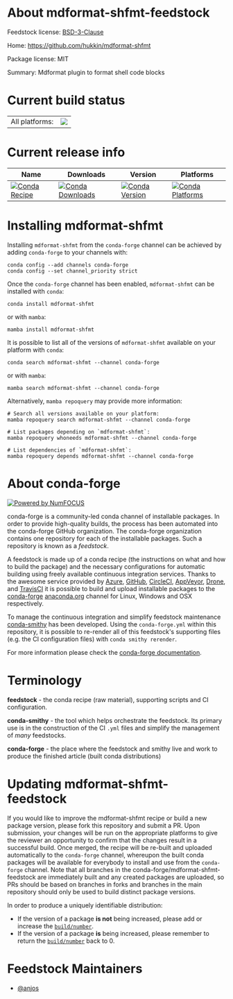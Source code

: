 About mdformat-shfmt-feedstock
==============================

Feedstock license: [BSD-3-Clause](https://github.com/conda-forge/mdformat-shfmt-feedstock/blob/main/LICENSE.txt)

Home: https://github.com/hukkin/mdformat-shfmt

Package license: MIT

Summary: Mdformat plugin to format shell code blocks

Current build status
====================


<table><tr><td>All platforms:</td>
    <td>
      <a href="https://dev.azure.com/conda-forge/feedstock-builds/_build/latest?definitionId=25341&branchName=main">
        <img src="https://dev.azure.com/conda-forge/feedstock-builds/_apis/build/status/mdformat-shfmt-feedstock?branchName=main">
      </a>
    </td>
  </tr>
</table>

Current release info
====================

| Name | Downloads | Version | Platforms |
| --- | --- | --- | --- |
| [![Conda Recipe](https://img.shields.io/badge/recipe-mdformat--shfmt-green.svg)](https://anaconda.org/conda-forge/mdformat-shfmt) | [![Conda Downloads](https://img.shields.io/conda/dn/conda-forge/mdformat-shfmt.svg)](https://anaconda.org/conda-forge/mdformat-shfmt) | [![Conda Version](https://img.shields.io/conda/vn/conda-forge/mdformat-shfmt.svg)](https://anaconda.org/conda-forge/mdformat-shfmt) | [![Conda Platforms](https://img.shields.io/conda/pn/conda-forge/mdformat-shfmt.svg)](https://anaconda.org/conda-forge/mdformat-shfmt) |

Installing mdformat-shfmt
=========================

Installing `mdformat-shfmt` from the `conda-forge` channel can be achieved by adding `conda-forge` to your channels with:

```
conda config --add channels conda-forge
conda config --set channel_priority strict
```

Once the `conda-forge` channel has been enabled, `mdformat-shfmt` can be installed with `conda`:

```
conda install mdformat-shfmt
```

or with `mamba`:

```
mamba install mdformat-shfmt
```

It is possible to list all of the versions of `mdformat-shfmt` available on your platform with `conda`:

```
conda search mdformat-shfmt --channel conda-forge
```

or with `mamba`:

```
mamba search mdformat-shfmt --channel conda-forge
```

Alternatively, `mamba repoquery` may provide more information:

```
# Search all versions available on your platform:
mamba repoquery search mdformat-shfmt --channel conda-forge

# List packages depending on `mdformat-shfmt`:
mamba repoquery whoneeds mdformat-shfmt --channel conda-forge

# List dependencies of `mdformat-shfmt`:
mamba repoquery depends mdformat-shfmt --channel conda-forge
```


About conda-forge
=================

[![Powered by
NumFOCUS](https://img.shields.io/badge/powered%20by-NumFOCUS-orange.svg?style=flat&colorA=E1523D&colorB=007D8A)](https://numfocus.org)

conda-forge is a community-led conda channel of installable packages.
In order to provide high-quality builds, the process has been automated into the
conda-forge GitHub organization. The conda-forge organization contains one repository
for each of the installable packages. Such a repository is known as a *feedstock*.

A feedstock is made up of a conda recipe (the instructions on what and how to build
the package) and the necessary configurations for automatic building using freely
available continuous integration services. Thanks to the awesome service provided by
[Azure](https://azure.microsoft.com/en-us/services/devops/), [GitHub](https://github.com/),
[CircleCI](https://circleci.com/), [AppVeyor](https://www.appveyor.com/),
[Drone](https://cloud.drone.io/welcome), and [TravisCI](https://travis-ci.com/)
it is possible to build and upload installable packages to the
[conda-forge](https://anaconda.org/conda-forge) [anaconda.org](https://anaconda.org/)
channel for Linux, Windows and OSX respectively.

To manage the continuous integration and simplify feedstock maintenance
[conda-smithy](https://github.com/conda-forge/conda-smithy) has been developed.
Using the ``conda-forge.yml`` within this repository, it is possible to re-render all of
this feedstock's supporting files (e.g. the CI configuration files) with ``conda smithy rerender``.

For more information please check the [conda-forge documentation](https://conda-forge.org/docs/).

Terminology
===========

**feedstock** - the conda recipe (raw material), supporting scripts and CI configuration.

**conda-smithy** - the tool which helps orchestrate the feedstock.
                   Its primary use is in the construction of the CI ``.yml`` files
                   and simplify the management of *many* feedstocks.

**conda-forge** - the place where the feedstock and smithy live and work to
                  produce the finished article (built conda distributions)


Updating mdformat-shfmt-feedstock
=================================

If you would like to improve the mdformat-shfmt recipe or build a new
package version, please fork this repository and submit a PR. Upon submission,
your changes will be run on the appropriate platforms to give the reviewer an
opportunity to confirm that the changes result in a successful build. Once
merged, the recipe will be re-built and uploaded automatically to the
`conda-forge` channel, whereupon the built conda packages will be available for
everybody to install and use from the `conda-forge` channel.
Note that all branches in the conda-forge/mdformat-shfmt-feedstock are
immediately built and any created packages are uploaded, so PRs should be based
on branches in forks and branches in the main repository should only be used to
build distinct package versions.

In order to produce a uniquely identifiable distribution:
 * If the version of a package **is not** being increased, please add or increase
   the [``build/number``](https://docs.conda.io/projects/conda-build/en/latest/resources/define-metadata.html#build-number-and-string).
 * If the version of a package **is** being increased, please remember to return
   the [``build/number``](https://docs.conda.io/projects/conda-build/en/latest/resources/define-metadata.html#build-number-and-string)
   back to 0.

Feedstock Maintainers
=====================

* [@anjos](https://github.com/anjos/)

